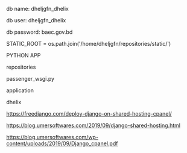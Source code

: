 db name: dheljgfn_dhelix

db user: dheljgfn_dhelix

db password: baec.gov.bd


STATIC_ROOT = os.path.join('/home/dheljgfn/repositories/static/')



PYTHON APP

repositories

passenger_wsgi.py

application

dhelix



https://freedjango.com/deploy-django-on-shared-hosting-cpanel/

https://blog.umersoftwares.com/2019/09/django-shared-hosting.html

https://blog.umersoftwares.com/wp-content/uploads/2019/09/Django_cpanel.pdf


